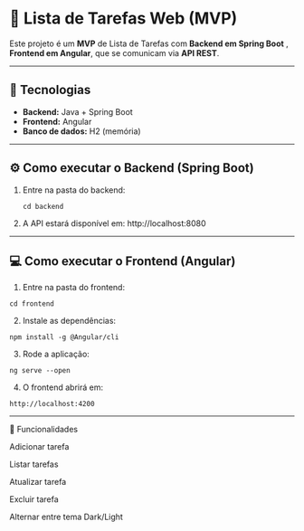 # 📝 Lista de Tarefas Web (MVP)

Este projeto é um **MVP** de Lista de Tarefas com **Backend em Spring Boot** , **Frontend em Angular**, que se comunicam via **API REST**.

---

## 🚀 Tecnologias
- **Backend:** Java + Spring Boot
- **Frontend:** Angular
- **Banco de dados:** H2 (memória)

---

## ⚙️ Como executar o Backend (Spring Boot)

1. Entre na pasta do backend:
   ```
   cd backend

2. A API estará disponível em:
  http://localhost:8080

---

## 💻 Como executar o Frontend (Angular)

1. Entre na pasta do frontend:
```
cd frontend
```

2. Instale as dependências:
```
npm install -g @Angular/cli
```

3. Rode a aplicação:
```
ng serve --open
```

4. O frontend abrirá em:
```
http://localhost:4200
```

---

📌 Funcionalidades

Adicionar tarefa

Listar tarefas

Atualizar tarefa

Excluir tarefa

Alternar entre tema Dark/Light
